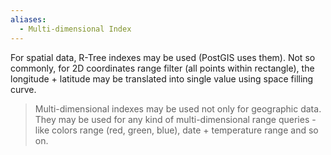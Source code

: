 ```yaml
---
aliases:
  - Multi-dimensional Index
---
```

For spatial data, R-Tree indexes may be used (PostGIS uses them). Not so commonly, for 2D coordinates range filter (all points within rectangle), the longitude + latitude may be translated into single value using space filling curve.

> Multi-dimensional indexes may be used not only for geographic data. They may be used for any kind of multi-dimensional range queries - like colors range (red, green, blue), date + temperature range and so on.

